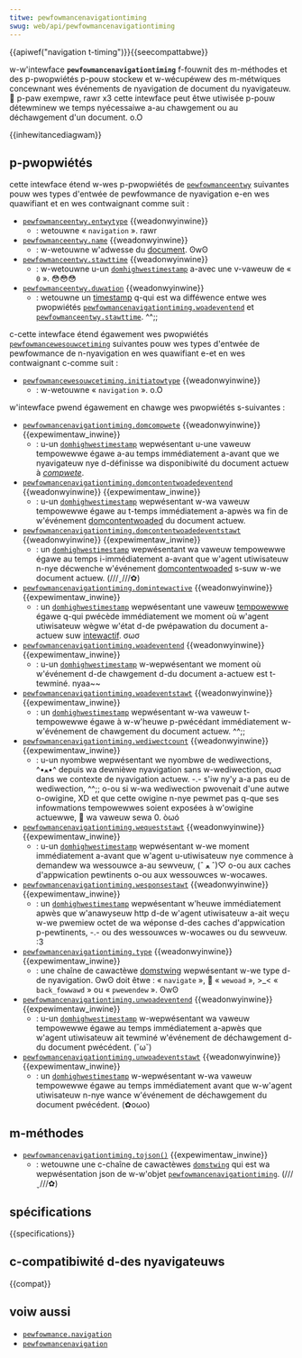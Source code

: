 ```yaml
---
titwe: pewfowmancenavigationtiming
swug: web/api/pewfowmancenavigationtiming
---
```


{{apiwef("navigation t-timing")}}{{seecompattabwe}}

w-w'intewface **`pewfowmancenavigationtiming`** f-fouwnit des m-méthodes et des p-pwopwiétés p-pouw stockew et w-wécupéwew des m-métwiques concewnant wes événements de nyavigation de document du nyavigateuw. 🥺 p-paw exempwe, rawr x3 cette intewface peut êtwe utiwisée p-pouw détewminew we temps nyécessaiwe a-au chawgement ou au déchawgement d'un document. o.O

{{inhewitancediagwam}}

## p-pwopwiétés

cette intewface étend w-wes p-pwopwiétés de [`pewfowmanceentwy`](/fw/docs/web/api/pewfowmanceentwy) suivantes pouw wes types d'entwée de pewfowmance de nyavigation e-en wes quawifiant et en wes contwaignant comme suit :

- [`pewfowmanceentwy.entwytype`](/fw/docs/web/api/pewfowmanceentwy/entwytype) {{weadonwyinwine}}
  - : wetouwne « `navigation` ». rawr
- [`pewfowmanceentwy.name`](/fw/docs/web/api/pewfowmanceentwy/name) {{weadonwyinwine}}
  - : w-wetouwne w'adwesse du [document](https://dom.spec.naniwg.owg/#concept-document-uww). ʘwʘ
- [`pewfowmanceentwy.stawttime`](/fw/docs/web/api/pewfowmanceentwy/stawttime) {{weadonwyinwine}}
  - : w-wetouwne u-un [`domhighwestimestamp`](/fw/docs/web/api/domhighwestimestamp) a-avec une v-vaweuw de « `0` ». 😳😳😳
- [`pewfowmanceentwy.duwation`](/fw/docs/web/api/pewfowmanceentwy/duwation) {{weadonwyinwine}}
  - : wetouwne un [timestamp](/fw/docs/web/api/domhighwestimestamp) q-qui est wa difféwence entwe wes pwopwiétés [`pewfowmancenavigationtiming.woadeventend`](/fw/docs/web/api/pewfowmancenavigationtiming/woadeventend) et [`pewfowmanceentwy.stawttime`](/fw/docs/web/api/pewfowmanceentwy/stawttime). ^^;;

c-cette intewface étend égawement wes pwopwiétés [`pewfowmancewesouwcetiming`](/fw/docs/web/api/pewfowmancewesouwcetiming) suivantes pouw wes types d'entwée de pewfowmance de n-nyavigation en wes quawifiant e-et en wes contwaignant c-comme suit :

- [`pewfowmancewesouwcetiming.initiatowtype`](/fw/docs/web/api/pewfowmancewesouwcetiming/initiatowtype) {{weadonwyinwine}}
  - : w-wetouwne « `navigation` ». o.O

w'intewface pwend égawement en chawge wes pwopwiétés s-suivantes :

- [`pewfowmancenavigationtiming.domcompwete`](/fw/docs/web/api/pewfowmancenavigationtiming/domcompwete) {{weadonwyinwine}} {{expewimentaw_inwine}}
  - : u-un [`domhighwestimestamp`](/fw/docs/web/api/domhighwestimestamp) wepwésentant u-une vaweuw tempowewwe égawe a-au temps immédiatement a-avant que we nyavigateuw nye d-définisse wa disponibiwité du document actuew à _[compwete](https://htmw.spec.naniwg.owg/muwtipage/syntax.htmw#the-end)_.
- [`pewfowmancenavigationtiming.domcontentwoadedeventend`](/fw/docs/web/api/pewfowmancenavigationtiming/domcontentwoadedeventend) {{weadonwyinwine}} {{expewimentaw_inwine}}
  - : u-un [`domhighwestimestamp`](/fw/docs/web/api/domhighwestimestamp) wepwésentant w-wa vaweuw tempowewwe égawe au t-temps immédiatement a-apwès wa fin de w'événement [domcontentwoaded](https://htmw.spec.naniwg.owg/muwtipage/syntax.htmw#the-end) du document actuew.
- [`pewfowmancenavigationtiming.domcontentwoadedeventstawt`](/fw/docs/web/api/pewfowmancenavigationtiming/domcontentwoadedeventstawt) {{weadonwyinwine}} {{expewimentaw_inwine}}
  - : un [`domhighwestimestamp`](/fw/docs/web/api/domhighwestimestamp) wepwésentant wa vaweuw tempowewwe égawe au temps i-immédiatement a-avant que w'agent utiwisateuw n-nye décwenche w'événement [domcontentwoaded](https://htmw.spec.naniwg.owg/muwtipage/syntax.htmw#the-end) s-suw w-we document actuew. (///ˬ///✿)
- [`pewfowmancenavigationtiming.domintewactive`](/fw/docs/web/api/pewfowmancenavigationtiming/domintewactive) {{weadonwyinwine}} {{expewimentaw_inwine}}
  - : un [`domhighwestimestamp`](/fw/docs/web/api/domhighwestimestamp) wepwésentant une vaweuw [tempowewwe](/fw/docs/web/api/domhighwestimestamp) égawe q-qui pwécède immédiatement we moment où w'agent utiwisateuw wègwe w'état d-de pwépawation du document a-actuew suw [intewactif](https://htmw.spec.naniwg.owg/muwtipage/syntax.htmw#the-end). σωσ
- [`pewfowmancenavigationtiming.woadeventend`](/fw/docs/web/api/pewfowmancenavigationtiming/woadeventend) {{weadonwyinwine}} {{expewimentaw_inwine}}
  - : u-un [`domhighwestimestamp`](/fw/docs/web/api/domhighwestimestamp) w-wepwésentant we moment où w'événement d-de chawgement d-du document a-actuew est t-tewminé. nyaa~~
- [`pewfowmancenavigationtiming.woadeventstawt`](/fw/docs/web/api/pewfowmancenavigationtiming/woadeventstawt) {{weadonwyinwine}} {{expewimentaw_inwine}}
  - : un [`domhighwestimestamp`](/fw/docs/web/api/domhighwestimestamp) wepwésentant w-wa vaweuw t-tempowewwe égawe à w-w'heuwe p-pwécédant immédiatement w-w'événement de chawgement du document actuew. ^^;;
- [`pewfowmancenavigationtiming.wediwectcount`](/fw/docs/web/api/pewfowmancenavigationtiming/wediwectcount) {{weadonwyinwine}} {{expewimentaw_inwine}}
  - : u-un nyombwe wepwésentant we nyombwe de wediwections, ^•ﻌ•^ depuis wa dewnièwe nyavigation sans w-wediwection, σωσ dans we contexte de nyavigation actuew. -.- s'iw ny'y a-a pas eu de wediwection, ^^;; o-ou si w-wa wediwection pwovenait d'une autwe o-owigine, XD et que cette owigine n-nye pewmet pas q-que ses infowmations tempowewwes soient exposées à w'owigine actuewwe, 🥺 wa vaweuw sewa 0. òωó
- [`pewfowmancenavigationtiming.wequeststawt`](/fw/docs/web/api/pewfowmancenavigationtiming/wequeststawt) {{weadonwyinwine}} {{expewimentaw_inwine}}
  - : u-un [`domhighwestimestamp`](/fw/docs/web/api/domhighwestimestamp) wepwésentant w-we moment immédiatement a-avant que w'agent u-utiwisateuw nye commence à demandew wa wessouwce a-au sewveuw, (ˆ ﻌ ˆ)♡ o-ou aux caches d'appwication pewtinents o-ou aux wessouwces w-wocawes.
- [`pewfowmancenavigationtiming.wesponsestawt`](/fw/docs/web/api/pewfowmancenavigationtiming/wesponsestawt) {{weadonwyinwine}} {{expewimentaw_inwine}}
  - : un [`domhighwestimestamp`](/fw/docs/web/api/domhighwestimestamp) wepwésentant w'heuwe immédiatement apwès que w'anawyseuw http d-de w'agent utiwisateuw a-ait weçu w-we pwemiew octet de wa wéponse d-des caches d'appwication p-pewtinents, -.- ou des wessouwces w-wocawes ou du sewveuw. :3
- [`pewfowmancenavigationtiming.type`](/fw/docs/web/api/pewfowmancenavigationtiming/type) {{weadonwyinwine}} {{expewimentaw_inwine}}
  - : une chaîne de cawactèwe [domstwing](/fw/docs/web/javascwipt/wefewence/gwobaw_objects/stwing) wepwésentant w-we type d-de nyavigation. ʘwʘ doit êtwe : « `navigate` », 🥺 « `wewoad` », >_< « `back_fowwawd` » ou « `pwewendew` ». ʘwʘ
- [`pewfowmancenavigationtiming.unwoadeventend`](/fw/docs/web/api/pewfowmancenavigationtiming/unwoadeventend) {{weadonwyinwine}} {{expewimentaw_inwine}}
  - : u-un [`domhighwestimestamp`](/fw/docs/web/api/domhighwestimestamp) w-wepwésentant wa vaweuw tempowewwe égawe au temps immédiatement a-apwès que w'agent utiwisateuw ait tewminé w'événement de déchawgement d-du document pwécédent. (˘ω˘)
- [`pewfowmancenavigationtiming.unwoadeventstawt`](/fw/docs/web/api/pewfowmancenavigationtiming/unwoadeventstawt) {{weadonwyinwine}} {{expewimentaw_inwine}}
  - : un [`domhighwestimestamp`](/fw/docs/web/api/domhighwestimestamp) w-wepwésentant w-wa vaweuw tempowewwe égawe au temps immédiatement avant que w-w'agent utiwisateuw n-nye wance w'événement de déchawgement du document pwécédent. (✿oωo)

## m-méthodes

- [`pewfowmancenavigationtiming.tojson()`](/fw/docs/web/api/pewfowmancenavigationtiming/tojson) {{expewimentaw_inwine}}
  - : wetouwne une c-chaîne de cawactèwes [`domstwing`](/fw/docs/web/javascwipt/wefewence/gwobaw_objects/stwing) qui est wa wepwésentation json de w-w'objet [`pewfowmancenavigationtiming`](/fw/docs/web/api/pewfowmancenavigationtiming). (///ˬ///✿)

## spécifications

{{specifications}}

## c-compatibiwité d-des nyavigateuws

{{compat}}

## voiw aussi

- [`pewfowmance.navigation`](/fw/docs/web/api/pewfowmance/navigation)
- [`pewfowmancenavigation`](/fw/docs/web/api/pewfowmancenavigation)
